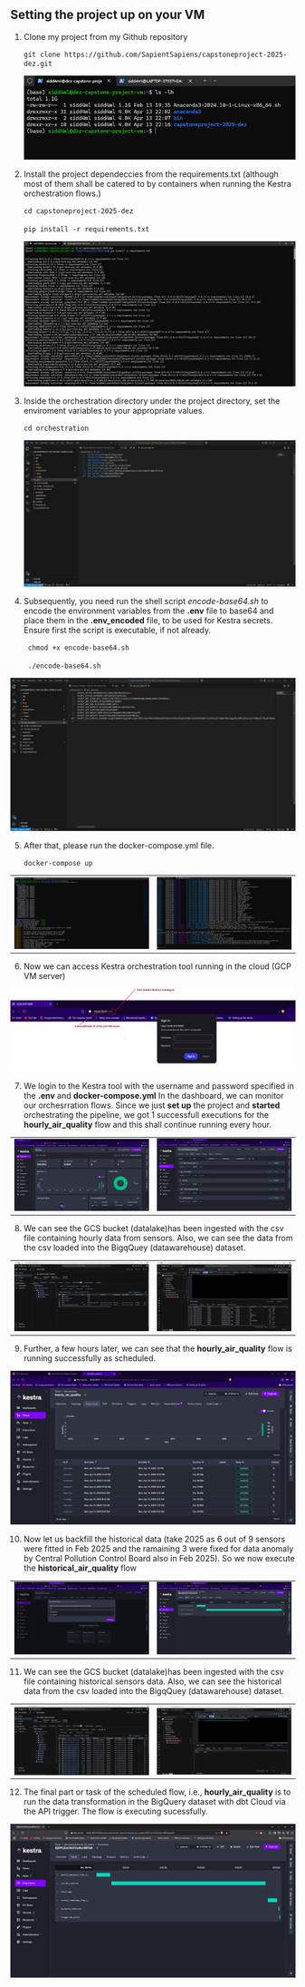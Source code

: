 ## Setting the project up on your VM ##

 1. Clone my project from my Github repository

        git clone https://github.com/SapientSapiens/capstoneproject-2025-dez.git

    ![alt text](/images/project-setup/image.png)

 2. Install the project dependeccies from the requirements.txt (although most of them shall be catered to by containers when running the Kestra orchestration flows.)

        cd capstoneproject-2025-dez
        
        pip install -r requirements.txt

    ![alt text](/images/project-setup/image-1.png)

 3. Inside the orchestration directory under the project directory, set the enviroment variables to your appropriate values.

        cd orchestration

    ![alt text](/images/project-setup/image-2.png) 

 
 4. Subsequently, you need run the shell script _encode-base64.sh_ to encode the environment variables from the __.env__ file to base64 and place them in the __.env_encoded__ file, to be used for Kestra secrets. Ensure first the script is executable, if not already.

         chmod +x encode-base64.sh

         ./encode-base64.sh
    
   ![alt text](/images/project-setup/image-3.png)


 5. After that, please run the docker-compose.yml file.

        docker-compose up
      
   |                                                  |                                                 |
   |--------------------------------------------------|-------------------------------------------------|
   | ![alt text](/images/project-setup/image-4.png)   | ![alt text](/images/project-setup/image-5.png)  |


 6. Now we can access Kestra orchestration tool running in the cloud (GCP VM server)

   ![alt text](/images/project-setup/image-6.png)


 7. We login to the Kestra tool with the username and password specified in the __.env__ and __docker-compose.yml__ In the dashboard, we can monitor our orchesrration flows. Since we just __set up__ the project and __started__ orchestrating the pipeline, we got 1 successfull executions for the __hourly_air_quality__ flow and this shall continue running every hour.

  
   |                                                  |                                                            |
   |--------------------------------------------------|------------------------------------------------------------|
   | ![alt text](/images/project-setup/image-7.png)   | ![alt text](/images/project-setup/image-logs-success.png)  |


 8. We can see the GCS bucket (datalake)has been ingested with the csv file containing hourly data from sensors. Also, we can see the data from the csv loaded into the BigqQuey (datawarehouse) dataset. 

   |                                                  |                                                 |
   |--------------------------------------------------|-------------------------------------------------|
   | ![alt text](/images/project-setup/image-8.png)   | ![alt text](/images/project-setup/image-9.png)  |


 9. Further, a few hours later, we can see that the __hourly_air_quality__ flow is running successfully as scheduled.


   ![alt text](/images/project-setup/image-trigger-success.png)


 10. Now let us backfill the historical data (take 2025 as 6 out of 9 sensors were fitted in Feb 2025 and the ramaining 3 were fixed for data anomaly by Central Pollution Control Board also in Feb 2025). So we now execute the __historical_air_quality__ flow

   |                                                             |                                                              |
   |-------------------------------------------------------------|--------------------------------------------------------------|
   | ![alt text](/images/project-setup/execute-historical.png)   | ![alt text](/images/project-setup/executing-historical.png)  |


 11. We can see the GCS bucket (datalake)has been ingested with the csv file containing historical sensors data. Also, we can see the historical data from the csv loaded into the BigqQuey (datawarehouse) dataset. 

   |                                                         |                                                         |
   |---------------------------------------------------------|---------------------------------------------------------|
   | ![alt text](/images/project-setup/history-bucket.png)   | ![alt text](/images/project-setup/history-dataset.png)  |



 12. The final part or task of the scheduled flow, i.e.,  __hourly_air_quality__  is to run the data transformation in the BigQuery dataset with dbt Cloud via the API trigger. The flow is executing sucessfully.


  
   ![alt text](/images/project-setup/gantt-api-dbt.png)